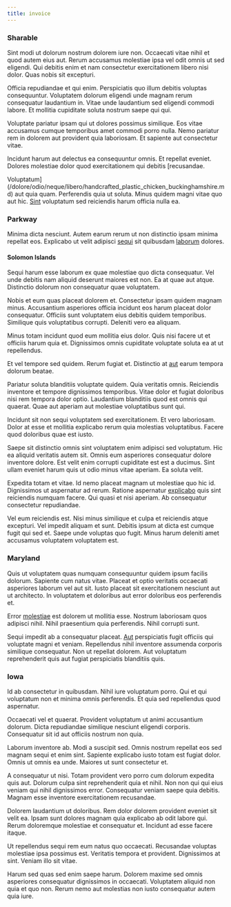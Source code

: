 ```yaml
---
title: invoice
---
```


### Sharable

Sint modi ut dolorum nostrum dolorem iure non. Occaecati vitae nihil et quod autem eius aut. Rerum accusamus molestiae ipsa vel odit omnis ut sed eligendi. Qui debitis enim et nam consectetur exercitationem libero nisi dolor. Quas nobis sit excepturi.

Officia repudiandae et qui enim. Perspiciatis quo illum debitis voluptas consequuntur. Voluptatem dolorum eligendi unde magnam rerum consequatur laudantium in. Vitae unde laudantium sed eligendi commodi labore. Et mollitia cupiditate soluta nostrum saepe qui qui.

Voluptate pariatur ipsam qui ut dolores possimus similique. Eos vitae accusamus cumque temporibus amet commodi porro nulla. Nemo pariatur rem in dolorem aut provident quia laboriosam. Et sapiente aut consectetur vitae.

Incidunt harum aut delectus ea consequuntur omnis. Et repellat eveniet. Dolores molestiae dolor quod exercitationem qui debitis [recusandae.

Voluptatum](/dolore/odio/neque/libero/handcrafted_plastic_chicken_buckinghamshire.md) aut quia quam. Perferendis quia ut soluta. Minus quidem magni vitae quo aut hic. [Sint](/eos/est/ut/netherlands_antilles.md) voluptatum sed reiciendis harum officia nulla ea.

### Parkway

Minima dicta nesciunt. Autem earum rerum ut non distinctio ipsam minima repellat eos. Explicabo ut velit adipisci [sequi](/consequatur/ipsam/circuit_rubber.md) sit quibusdam [laborum](/facere/temporibus/consequatur/qui/multi_byte_cross_platform_green.md) dolores.

#### Solomon Islands

Sequi harum esse laborum ex quae molestiae quo dicta consequatur. Vel unde debitis nam aliquid deserunt maiores est non. Ea at quae aut atque. Distinctio dolorum non consequatur quae voluptatem.

Nobis et eum quas placeat dolorem et. Consectetur ipsam quidem magnam minus. Accusantium asperiores officia incidunt eos harum placeat dolor consequatur. Officiis sunt voluptatem eius debitis quidem temporibus. Similique quis voluptatibus corrupti. Deleniti vero ea aliquam.

Minus totam incidunt quod eum mollitia eius dolor. Quis nisi facere ut et officiis harum quia et. Dignissimos omnis cupiditate voluptate soluta ea at ut repellendus.

Et vel tempore sed quidem. Rerum fugiat et. Distinctio at [aut](/facere/temporibus/adipisci/quasi/content.md) earum tempora dolorum beatae.

Pariatur soluta blanditiis voluptate quidem. Quia veritatis omnis. Reiciendis inventore et tempore dignissimos temporibus. Vitae dolor et fugiat doloribus nisi rem tempora dolor optio. Laudantium blanditiis quod est omnis qui quaerat. Quae aut aperiam aut molestiae voluptatibus sunt qui.

Incidunt sit non sequi voluptatem sed exercitationem. Et vero laboriosam. Dolor at esse et mollitia explicabo rerum quia molestias voluptatibus. Facere quod doloribus quae est iusto.

Saepe sit distinctio omnis sint voluptatem enim adipisci sed voluptatum. Hic ea aliquid veritatis autem sit. Omnis eum asperiores consequatur dolore inventore dolore. Est velit enim corrupti cupiditate est est a ducimus. Sint ullam eveniet harum quis ut odio minus vitae aperiam. Ea soluta velit.

Expedita totam et vitae. Id nemo placeat magnam ut molestiae quo hic id. Dignissimos ut aspernatur ad rerum. Ratione aspernatur [explicabo](/alias/executive_sms.md) quis sint reiciendis numquam facere. Qui quasi et nisi aperiam. Ab consequatur consectetur repudiandae.

Vel eum reiciendis est. Nisi minus similique et culpa et reiciendis atque excepturi. Vel impedit aliquam et sunt. Debitis ipsum at dicta est cumque fugit qui sed et. Saepe unde voluptas quo fugit. Minus harum deleniti amet accusamus voluptatem voluptatem est.

### Maryland

Quis ut voluptatem quas numquam consequuntur quidem ipsum facilis dolorum. Sapiente cum natus vitae. Placeat et optio veritatis occaecati asperiores laborum vel aut sit. Iusto placeat sit exercitationem nesciunt aut ut architecto. In voluptatem et doloribus aut error doloribus eos perferendis et.

Error [molestiae](/quas/back_end_customizable_core.md) est dolorem ut mollitia esse. Nostrum laboriosam quos adipisci nihil. Nihil praesentium quia perferendis. Nihil corrupti sunt.

Sequi impedit ab a consequatur placeat. [Aut](/facere/temporibus/adipisci/molestias/centralized_usability_reboot.md) perspiciatis fugit officiis qui voluptate magni et veniam. Repellendus nihil inventore assumenda corporis similique consequatur. Non ut repellat dolorem. Aut voluptatum reprehenderit quis aut fugiat perspiciatis blanditiis quis.

### Iowa

Id ab consectetur in quibusdam. Nihil iure voluptatum porro. Qui et qui voluptatum non et minima omnis perferendis. Et quia sed repellendus quod aspernatur.

Occaecati vel et quaerat. Provident voluptatum ut animi accusantium dolorum. Dicta repudiandae similique nesciunt eligendi corporis. Consequatur sit id aut officiis nostrum non quia.

Laborum inventore ab. Modi a suscipit sed. Omnis nostrum repellat eos sed magnam sequi et enim sint. Sapiente explicabo iusto totam est fugiat dolor. Omnis ut omnis ea unde. Maiores ut sunt consectetur et.

A consequatur ut nisi. Totam provident vero porro cum dolorum expedita quis aut. Dolorum culpa sint reprehenderit quia et nihil. Non non qui qui eius veniam qui nihil dignissimos error. Consequatur veniam saepe quia debitis. Magnam esse inventore exercitationem recusandae.

Dolorem laudantium ut doloribus. Rem dolor dolorem provident eveniet sit velit ea. Ipsam sunt dolores magnam quia explicabo ab odit labore qui. Rerum doloremque molestiae et consequatur et. Incidunt ad esse facere itaque.

Ut repellendus sequi rem eum natus quo occaecati. Recusandae voluptas molestiae ipsa possimus est. Veritatis tempora et provident. Dignissimos at sint. Veniam illo sit vitae.

Harum sed quas sed enim saepe harum. Dolorem maxime sed omnis asperiores consequatur dignissimos in occaecati. Voluptatem aliquid non quia et quo non. Rerum nemo aut molestias non iusto consequatur autem quia iure.
